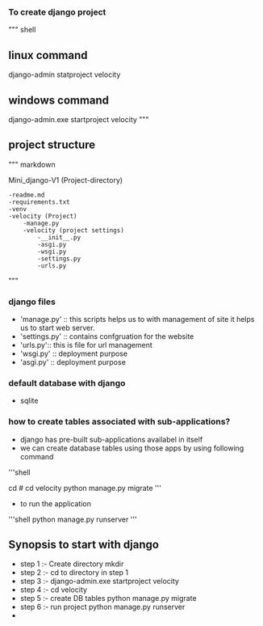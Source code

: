 ### To create django project

"""
shell
## linux command

django-admin statproject velocity 

## windows command

django-admin.exe  startproject velocity
"""

## project structure

""" markdown

Mini_django-V1 (Project-directory)

    -readme.md
    -requirements.txt
    -venv
    -velocity (Project)
        -manage.py
        -velocity (project settings)
            -__init__.py
            -asgi.py
            -wsgi.py
            -settings.py
            -urls.py 
"""

### django files

- 'manage.py' :: this scripts helps us to with management of site
   it helps us to start web server.
- 'settings.py' :: contains confgruation for the website
- 'urls.py':: this is file for url management
- 'wsgi.py' :: deployment purpose
- 'asgi.py' :: deployment purpose

### default database with django
- sqlite

### how to create tables associated with sub-applications?
- django has pre-built sub-applications availabel in itself
- we can create database tables using those apps by using following command

'''shell

cd <project-directory>  #  cd velocity
python manage.py migrate
'''

- to run the application

'''shell
python manage.py runserver
'''

## Synopsis to start with django
- step 1 :- Create directory mkdir <project-root>
- step 2 :- cd to directory in step 1
- step 3 :- django-admin.exe startproject velocity
- step 4 :- cd velocity
- step 5 :- create DB tables python manage.py migrate
- step 6 :- run project python manage.py runserver
- 
